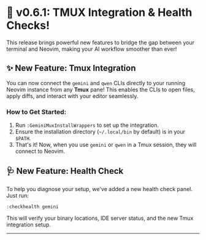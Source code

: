 # 🎉 v0.6.1: TMUX Integration & Health Checks!

This release brings powerful new features to bridge the gap between your terminal and Neovim, making your AI workflow smoother than ever!

## ✨ New Feature: Tmux Integration

You can now connect the `gemini` and `qwen` CLIs directly to your running Neovim instance from any **Tmux** pane! This enables the CLIs to open files, apply diffs, and interact with your editor seamlessly.

### How to Get Started:

1.  Run `:GeminiMuxInstallWrappers` to set up the integration.
2.  Ensure the installation directory (`~/.local/bin` by default) is in your `$PATH`.
3.  That's it! Now, when you use `gemini` or `qwen` in a Tmux session, they will connect to Neovim.

## 🩺 New Feature: Health Check

To help you diagnose your setup, we've added a new health check panel. Just run:

```
:checkhealth gemini
```

This will verify your binary locations, IDE server status, and the new Tmux integration setup.

---
